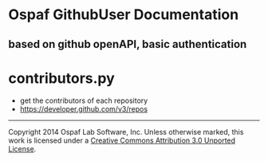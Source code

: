 # Ospaf GithubUser Documentation

## based on github openAPI, basic authentication

# contributors.py
 - get the contributors of each repository
 - https://developer.github.com/v3/repos

- - -
Copyright 2014 Ospaf Lab Software, Inc. Unless otherwise marked, this work is licensed under a [Creative Commons Attribution 3.0 Unported License](http://creativecommons.org/licenses/by/3.0/).
